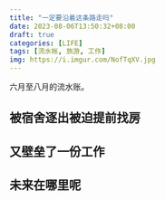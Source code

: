 ```yaml
---
title: "一定要沿着这条路走吗"
date: 2023-08-06T13:50:32+08:00
draft: true
categories: [LIFE]
tags: [流水帐, 旅游, 工作]
img: https://i.imgur.com/NofTqXV.jpg
---
```


六月至八月的流水账。





## 被宿舍逐出被迫提前找房

## 又壁垒了一份工作

## 未来在哪里呢
